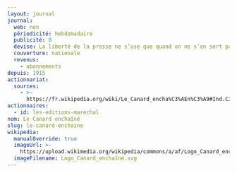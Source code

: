 ```yaml
---
layout: journal
journal:
  web: non
  périodicité: hebdomadaire
  publicité: 0
  devise: La liberté de la presse ne s’use que quand on ne s’en sert pas
  couverture: nationale
  revenus:
    - abonnements
depuis: 1915
actionnariat:
  sources:
    - >-
      https://fr.wikipedia.org/wiki/Le_Canard_encha%C3%AEn%C3%A9#Ind.C3.A9pendance_financi.C3.A8re
actionnaires:
  - id: les-editions-marechal
nom: Le Canard enchaîné
slug: le-canard-enchaine
wikipedia:
  manualOverride: true
  imageUrl: >-
    https://upload.wikimedia.org/wikipedia/commons/a/af/Logo_Canard_encha%C3%AEn%C3%A9.svg
  imageFilename: Logo_Canard_enchaîné.svg
---
```


